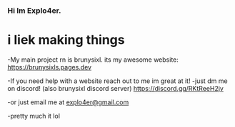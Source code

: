 ### Hi Im Explo4er.
# i liek making things 

-My main project rn is brunysixl. its my awesome website: https://brunysixls.pages.dev

-If you need help with a website reach out to me im great at it!
-just dm me on discord! (also brunysixl discord server) https://discord.gg/RKtReeH2jv

-or just email me at explo4er@gmail.com

-pretty much it lol
